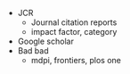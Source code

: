 - JCR
    - Journal citation reports
    - impact factor, category
- Google scholar
- Bad bad
    - mdpi, frontiers, plos one
